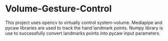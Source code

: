 # Volume-Gesture-Control
This project uses opencv to virtually control system-volume. Mediapipe and pycaw libraries are used to track the hand landmark points.
Numpy library is use to successfully convert landmarks points into pycaw input parameters.

